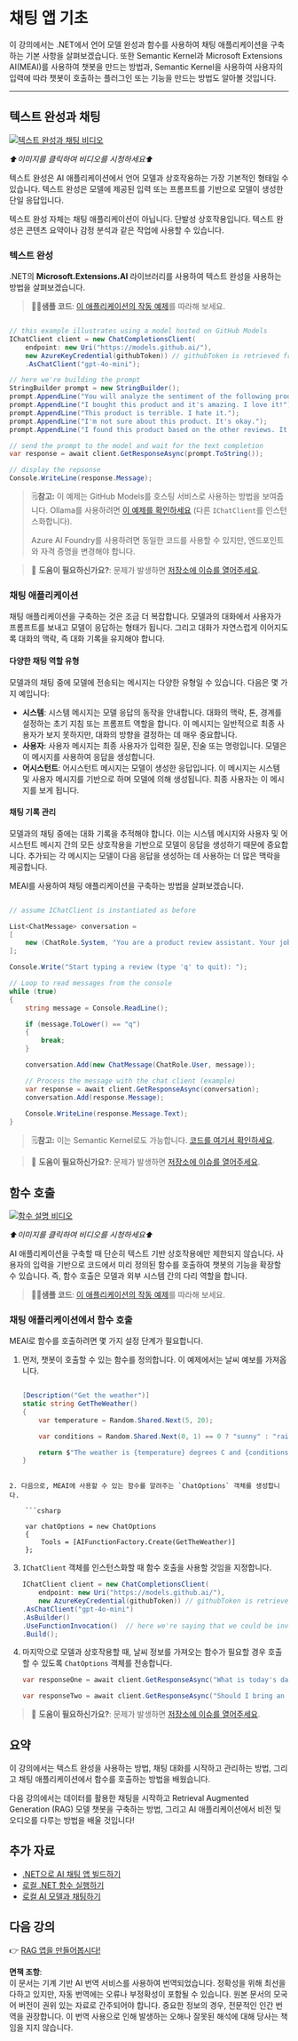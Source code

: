 # 채팅 앱 기초

이 강의에서는 .NET에서 언어 모델 완성과 함수를 사용하여 채팅 애플리케이션을 구축하는 기본 사항을 살펴보겠습니다. 또한 Semantic Kernel과 Microsoft Extensions AI(MEAI)를 사용하여 챗봇을 만드는 방법과, Semantic Kernel을 사용하여 사용자의 입력에 따라 챗봇이 호출하는 플러그인 또는 기능을 만드는 방법도 알아볼 것입니다.

---

## 텍스트 완성과 채팅

[![텍스트 완성과 채팅 비디오](https://img.youtube.com/vi/Av1FCQf83QU/0.jpg)](https://youtu.be/Av1FCQf83QU?feature=shared)

_⬆️이미지를 클릭하여 비디오를 시청하세요⬆️_

텍스트 완성은 AI 애플리케이션에서 언어 모델과 상호작용하는 가장 기본적인 형태일 수 있습니다. 텍스트 완성은 모델에 제공된 입력 또는 프롬프트를 기반으로 모델이 생성한 단일 응답입니다.

텍스트 완성 자체는 채팅 애플리케이션이 아닙니다. 단발성 상호작용입니다. 텍스트 완성은 콘텐츠 요약이나 감정 분석과 같은 작업에 사용할 수 있습니다.

### 텍스트 완성

.NET의 **Microsoft.Extensions.AI** 라이브러리를 사용하여 텍스트 완성을 사용하는 방법을 살펴보겠습니다.

> 🧑‍💻**샘플 코드**: [이 애플리케이션의 작동 예제](../../../03-CoreGenerativeAITechniques/src/BasicChat-01MEAI)를 따라해 보세요.

```csharp

// this example illustrates using a model hosted on GitHub Models
IChatClient client = new ChatCompletionsClient(
    endpoint: new Uri("https://models.github.ai/"),
    new AzureKeyCredential(githubToken)) // githubToken is retrieved from the environment variables
    .AsChatClient("gpt-4o-mini");

// here we're building the prompt
StringBuilder prompt = new StringBuilder();
prompt.AppendLine("You will analyze the sentiment of the following product reviews. Each line is its own review. Output the sentiment of each review in a bulleted list and then provide a generate sentiment of all reviews. ");
prompt.AppendLine("I bought this product and it's amazing. I love it!");
prompt.AppendLine("This product is terrible. I hate it.");
prompt.AppendLine("I'm not sure about this product. It's okay.");
prompt.AppendLine("I found this product based on the other reviews. It worked for a bit, and then it didn't.");

// send the prompt to the model and wait for the text completion
var response = await client.GetResponseAsync(prompt.ToString());

// display the repsonse
Console.WriteLine(response.Message);

```

> 🗒️**참고:** 이 예제는 GitHub Models를 호스팅 서비스로 사용하는 방법을 보여줍니다. Ollama를 사용하려면 [이 예제를 확인하세요](../../../03-CoreGenerativeAITechniques/src/BasicChat-03Ollama) (다른 `IChatClient`를 인스턴스화합니다).
>
> Azure AI Foundry를 사용하려면 동일한 코드를 사용할 수 있지만, 엔드포인트와 자격 증명을 변경해야 합니다.

> 🙋 **도움이 필요하신가요?**: 문제가 발생하면 [저장소에 이슈를 열어주세요](https://github.com/microsoft/Generative-AI-for-beginners-dotnet/issues/new).

### 채팅 애플리케이션

채팅 애플리케이션을 구축하는 것은 조금 더 복잡합니다. 모델과의 대화에서 사용자가 프롬프트를 보내고 모델이 응답하는 형태가 됩니다. 그리고 대화가 자연스럽게 이어지도록 대화의 맥락, 즉 대화 기록을 유지해야 합니다.

#### 다양한 채팅 역할 유형

모델과의 채팅 중에 모델에 전송되는 메시지는 다양한 유형일 수 있습니다. 다음은 몇 가지 예입니다:

* **시스템**: 시스템 메시지는 모델 응답의 동작을 안내합니다. 대화의 맥락, 톤, 경계를 설정하는 초기 지침 또는 프롬프트 역할을 합니다. 이 메시지는 일반적으로 최종 사용자가 보지 못하지만, 대화의 방향을 결정하는 데 매우 중요합니다.
* **사용자**: 사용자 메시지는 최종 사용자가 입력한 질문, 진술 또는 명령입니다. 모델은 이 메시지를 사용하여 응답을 생성합니다.
* **어시스턴트**: 어시스턴트 메시지는 모델이 생성한 응답입니다. 이 메시지는 시스템 및 사용자 메시지를 기반으로 하며 모델에 의해 생성됩니다. 최종 사용자는 이 메시지를 보게 됩니다.

#### 채팅 기록 관리

모델과의 채팅 중에는 대화 기록을 추적해야 합니다. 이는 시스템 메시지와 사용자 및 어시스턴트 메시지 간의 모든 상호작용을 기반으로 모델이 응답을 생성하기 때문에 중요합니다. 추가되는 각 메시지는 모델이 다음 응답을 생성하는 데 사용하는 더 많은 맥락을 제공합니다.

MEAI를 사용하여 채팅 애플리케이션을 구축하는 방법을 살펴보겠습니다.

```csharp

// assume IChatClient is instantiated as before

List<ChatMessage> conversation =
[
    new (ChatRole.System, "You are a product review assistant. Your job is to help people write great product reviews. Keep asking questions on the person's experience with the product until you have enough information to write a review. Then write the review for them and ask if they are happy with it.")
];

Console.Write("Start typing a review (type 'q' to quit): ");

// Loop to read messages from the console
while (true)
{    
    string message = Console.ReadLine();

    if (message.ToLower() == "q")
    {
        break;
    }

    conversation.Add(new ChatMessage(ChatRole.User, message));

    // Process the message with the chat client (example)
    var response = await client.GetResponseAsync(conversation);
    conversation.Add(response.Message);
    
    Console.WriteLine(response.Message.Text);    
}

```

> 🗒️**참고:** 이는 Semantic Kernel로도 가능합니다. [코드를 여기서 확인하세요](../../../03-CoreGenerativeAITechniques/src/BasicChat-02SK).

> 🙋 **도움이 필요하신가요?**: 문제가 발생하면 [저장소에 이슈를 열어주세요](https://github.com/microsoft/Generative-AI-for-beginners-dotnet/issues/new).

## 함수 호출

[![함수 설명 비디오](https://img.youtube.com/vi/i84GijmGlYU/0.jpg)](https://youtu.be/i84GijmGlYU?feature=shared)

_⬆️이미지를 클릭하여 비디오를 시청하세요⬆️_

AI 애플리케이션을 구축할 때 단순히 텍스트 기반 상호작용에만 제한되지 않습니다. 사용자의 입력을 기반으로 코드에서 미리 정의된 함수를 호출하여 챗봇의 기능을 확장할 수 있습니다. 즉, 함수 호출은 모델과 외부 시스템 간의 다리 역할을 합니다.

> 🧑‍💻**샘플 코드**: [이 애플리케이션의 작동 예제](../../../03-CoreGenerativeAITechniques/src/MEAIFunctions)를 따라해 보세요.

### 채팅 애플리케이션에서 함수 호출

MEAI로 함수를 호출하려면 몇 가지 설정 단계가 필요합니다.

1. 먼저, 챗봇이 호출할 수 있는 함수를 정의합니다. 이 예제에서는 날씨 예보를 가져옵니다.

    ```csharp

    [Description("Get the weather")]
    static string GetTheWeather()
    {    
        var temperature = Random.Shared.Next(5, 20);

        var conditions = Random.Shared.Next(0, 1) == 0 ? "sunny" : "rainy";

        return $"The weather is {temperature} degrees C and {conditions}.";
    }

```

2. 다음으로, MEAI에 사용할 수 있는 함수를 알려주는 `ChatOptions` 객체를 생성합니다.

    ```csharp

    var chatOptions = new ChatOptions
    {
        Tools = [AIFunctionFactory.Create(GetTheWeather)]
    };

```

3. `IChatClient` 객체를 인스턴스화할 때 함수 호출을 사용할 것임을 지정합니다.

    ```csharp
    IChatClient client = new ChatCompletionsClient(
        endpoint: new Uri("https://models.github.ai/"),
        new AzureKeyCredential(githubToken)) // githubToken is retrieved from the environment variables
    .AsChatClient("gpt-4o-mini")
    .AsBuilder()
    .UseFunctionInvocation()  // here we're saying that we could be invoking functions!
    .Build();
    ```

4. 마지막으로 모델과 상호작용할 때, 날씨 정보를 가져오는 함수가 필요할 경우 호출할 수 있도록 `ChatOptions` 객체를 전송합니다.

    ```csharp
    var responseOne = await client.GetResponseAsync("What is today's date", chatOptions); // won't call the function

    var responseTwo = await client.GetResponseAsync("Should I bring an umbrella with me today?", chatOptions); // will call the function
    ```

> 🙋 **도움이 필요하신가요?**: 문제가 발생하면 [저장소에 이슈를 열어주세요](https://github.com/microsoft/Generative-AI-for-beginners-dotnet/issues/new).

## 요약

이 강의에서는 텍스트 완성을 사용하는 방법, 채팅 대화를 시작하고 관리하는 방법, 그리고 채팅 애플리케이션에서 함수를 호출하는 방법을 배웠습니다.

다음 강의에서는 데이터를 활용한 채팅을 시작하고 Retrieval Augmented Generation (RAG) 모델 챗봇을 구축하는 방법, 그리고 AI 애플리케이션에서 비전 및 오디오를 다루는 방법을 배울 것입니다!

## 추가 자료

- [.NET으로 AI 채팅 앱 빌드하기](https://learn.microsoft.com/dotnet/ai/quickstarts/get-started-openai?tabs=azd&pivots=openai)
- [로컬 .NET 함수 실행하기](https://learn.microsoft.com/dotnet/ai/quickstarts/quickstart-azure-openai-tool?tabs=azd&pivots=openai)
- [로컬 AI 모델과 채팅하기](https://learn.microsoft.com/dotnet/ai/quickstarts/quickstart-local-ai)

## 다음 강의

👉 [RAG 앱을 만들어봅시다!](./02-retrieval-augmented-generation.md)

**면책 조항**:  
이 문서는 기계 기반 AI 번역 서비스를 사용하여 번역되었습니다. 정확성을 위해 최선을 다하고 있지만, 자동 번역에는 오류나 부정확성이 포함될 수 있습니다. 원본 문서의 모국어 버전이 권위 있는 자료로 간주되어야 합니다. 중요한 정보의 경우, 전문적인 인간 번역을 권장합니다. 이 번역 사용으로 인해 발생하는 오해나 잘못된 해석에 대해 당사는 책임을 지지 않습니다.